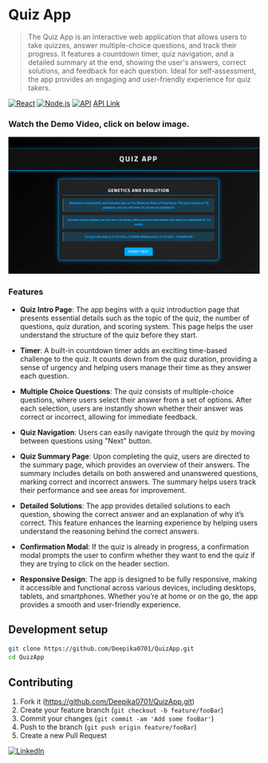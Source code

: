 

# Quiz App
> The Quiz App is an interactive web application that allows users to take quizzes, answer multiple-choice questions, and track their progress. It features a countdown timer, quiz navigation, and a detailed summary at the end, showing the user's answers, correct solutions, and feedback for each question. Ideal for self-assessment, the app provides an engaging and user-friendly experience for quiz takers.

[![React][react-image]](https://reactjs.org/)
[![Node.js][node-image]](https://nodejs.org/)
[![API][api-image]](https://developer.mozilla.org/en-US/docs/Web/API)
[API Link](https://api.jsonserve.com/Uw5CrX)

### Watch the Demo Video, click on below image.

[![Watch the demo](https://github.com/Deepika0701/QuizApp/blob/master/src/assets/quizApp.png)](https://drive.google.com/file/d/1NzMasou2wUOdKImxwIpgAOXU1P_ymrV4/view?usp=sharing)

### Features
- **Quiz Intro Page**: The app begins with a quiz introduction page that presents essential details such as the topic of the quiz, the number of questions, quiz duration, and scoring system. This page helps the user understand the structure of the quiz before they start.

- **Timer**: A built-in countdown timer adds an exciting time-based challenge to the quiz. It counts down from the quiz duration, providing a sense of urgency and helping users manage their time as they answer each question.

- **Multiple Choice Questions**: The quiz consists of multiple-choice questions, where users select their answer from a set of options. After each selection, users are instantly shown whether their answer was correct or incorrect, allowing for immediate feedback.

- **Quiz Navigation**: Users can easily navigate through the quiz by moving between questions using "Next" button. 

- **Quiz Summary Page**: Upon completing the quiz, users are directed to the summary page, which provides an overview of their answers. The summary includes details on both answered and unanswered questions, marking correct and incorrect answers. The summary helps users track their performance and see areas for improvement.

- **Detailed Solutions**: The app provides detailed solutions to each question, showing the correct answer and an explanation of why it’s correct. This feature enhances the learning experience by helping users understand the reasoning behind the correct answers.

- **Confirmation Modal**: If the quiz is already in progress, a confirmation modal prompts the user to confirm whether they want to end the quiz if they are trying to click on the header section.

- **Responsive Design**: The app is designed to be fully responsive, making it accessible and functional across various devices, including desktops, tablets, and smartphones. Whether you’re at home or on the go, the app provides a smooth and user-friendly experience.

## Development setup

```sh
git clone https://github.com/Deepika0701/QuizApp.git
cd QuizApp
```


## Contributing

1. Fork it (<https://github.com/Deepika0701/QuizApp.git>)
2. Create your feature branch (`git checkout -b feature/fooBar`)
3. Commit your changes (`git commit -am 'Add some fooBar'`)
4. Push to the branch (`git push origin feature/fooBar`)
5. Create a new Pull Request

<!-- Markdown link & img dfn's -->

[react-image]: https://img.shields.io/badge/React-%2320232a.svg?style=flat-square&logo=react&logoColor=%2361DAFB
[node-image]: https://img.shields.io/badge/Node.js-%2343853D.svg?style=flat-square&logo=node.js&logoColor=%23ffffff
[api-image]: https://img.shields.io/badge/API-%23f7df1e.svg?style=flat-square&logo=swagger&logoColor=%23ffffff
[![LinkedIn](https://img.shields.io/badge/LinkedIn-0077B5?style=for-the-badge&logo=linkedin&logoColor=white)](https://www.linkedin.com/in/deepika-chandra-9221461b2/)


